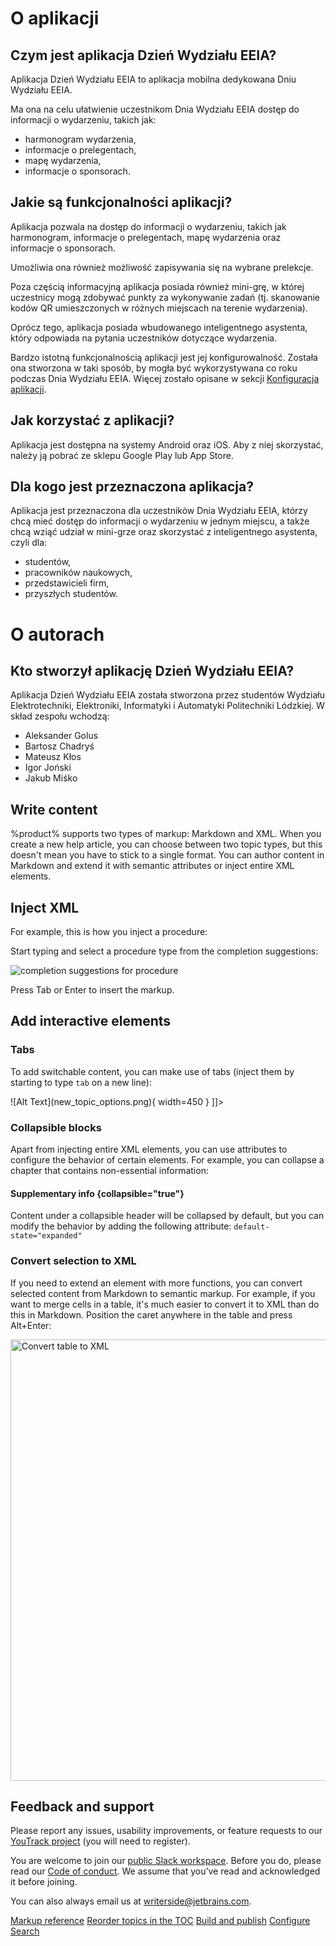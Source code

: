 # O aplikacji

## Czym jest aplikacja Dzień Wydziału EEIA?
Aplikacja Dzień Wydziału EEIA to aplikacja mobilna dedykowana Dniu Wydziału EEIA.

Ma ona na celu ułatwienie uczestnikom Dnia Wydziału EEIA dostęp do informacji o wydarzeniu, takich jak:
- harmonogram wydarzenia,
- informacje o prelegentach,
- mapę wydarzenia,
- informacje o sponsorach.

## Jakie są funkcjonalności aplikacji?

Aplikacja pozwala na dostęp do informacji o wydarzeniu, takich jak harmonogram, informacje o prelegentach, mapę wydarzenia oraz informacje o sponsorach.

Umożliwia ona również możliwość zapisywania się na wybrane prelekcje.

Poza częścią informacyjną aplikacja posiada również mini-grę, w której uczestnicy mogą zdobywać punkty za wykonywanie zadań (tj. skanowanie kodów QR umieszczonych w różnych miejscach na terenie wydarzenia).

Oprócz tego, aplikacja posiada wbudowanego inteligentnego asystenta, który odpowiada na pytania uczestników dotyczące wydarzenia.

Bardzo istotną funkcjonalnością aplikacji jest jej konfigurowalność. Została ona stworzona w taki sposób, by mogła być wykorzystywana co roku podczas Dnia Wydziału EEIA. Więcej zostało opisane w sekcji [Konfiguracja aplikacji](Konfiguracja-aplikacji.md).

## Jak korzystać z aplikacji?

Aplikacja jest dostępna na systemy Android oraz iOS. Aby z niej skorzystać, należy ją pobrać ze sklepu Google Play lub App Store.

## Dla kogo jest przeznaczona aplikacja?

Aplikacja jest przeznaczona dla uczestników Dnia Wydziału EEIA, którzy chcą mieć dostęp do informacji o wydarzeniu w jednym miejscu, a także chcą wziąć udział w mini-grze oraz skorzystać z inteligentnego asystenta, czyli dla:
- studentów,
- pracowników naukowych,
- przedstawicieli firm,
- przyszłych studentów.


# O autorach

## Kto stworzył aplikację Dzień Wydziału EEIA?

Aplikacja Dzień Wydziału EEIA została stworzona przez studentów Wydziału Elektrotechniki, Elektroniki, Informatyki i Automatyki Politechniki Lódzkiej. W skład zespołu wchodzą:
- Aleksander Golus
- Bartosz Chadryś
- Mateusz Kłos
- Igor Joński
- Jakub Miśko


## Write content
%product% supports two types of markup: Markdown and XML.
When you create a new help article, you can choose between two topic types, but this doesn't mean you have to stick to a single format.
You can author content in Markdown and extend it with semantic attributes or inject entire XML elements.

## Inject XML
For example, this is how you inject a procedure:

<procedure title="Inject a procedure" id="inject-a-procedure">
    <step>
        <p>Start typing and select a procedure type from the completion suggestions:</p>
        <img src="completion_procedure.png" alt="completion suggestions for procedure" border-effect="line"/>
    </step>
    <step>
        <p>Press <shortcut>Tab</shortcut> or <shortcut>Enter</shortcut> to insert the markup.</p>
    </step>
</procedure>

## Add interactive elements

### Tabs
To add switchable content, you can make use of tabs (inject them by starting to type `tab` on a new line):

<tabs>
    <tab title="Markdown">
        <code-block lang="plain text">![Alt Text](new_topic_options.png){ width=450 }</code-block>
    </tab>
    <tab title="Semantic markup">
        <code-block lang="xml">
            <![CDATA[<img src="new_topic_options.png" alt="Alt text" width="450px"/>]]></code-block>
    </tab>
</tabs>

### Collapsible blocks
Apart from injecting entire XML elements, you can use attributes to configure the behavior of certain elements.
For example, you can collapse a chapter that contains non-essential information:

#### Supplementary info {collapsible="true"}
Content under a collapsible header will be collapsed by default,
but you can modify the behavior by adding the following attribute:
`default-state="expanded"`

### Convert selection to XML
If you need to extend an element with more functions, you can convert selected content from Markdown to semantic markup.
For example, if you want to merge cells in a table, it's much easier to convert it to XML than do this in Markdown.
Position the caret anywhere in the table and press <shortcut>Alt+Enter</shortcut>:

<img src="convert_table_to_xml.png" alt="Convert table to XML" width="706" border-effect="line"/>

## Feedback and support
Please report any issues, usability improvements, or feature requests to our
<a href="https://youtrack.jetbrains.com/newIssue?project=WRS">YouTrack project</a>
(you will need to register).

You are welcome to join our
<a href="https://jb.gg/WRS_Slack">public Slack workspace</a>.
Before you do, please read our [Code of conduct](https://plugins.jetbrains.com/plugin/20158-writerside/docs/writerside-code-of-conduct.html).
We assume that you’ve read and acknowledged it before joining.

You can also always email us at [writerside@jetbrains.com](mailto:writerside@jetbrains.com).

<seealso>
    <category ref="wrs">
        <a href="https://plugins.jetbrains.com/plugin/20158-writerside/docs/markup-reference.html">Markup reference</a>
        <a href="https://plugins.jetbrains.com/plugin/20158-writerside/docs/manage-table-of-contents.html">Reorder topics in the TOC</a>
        <a href="https://plugins.jetbrains.com/plugin/20158-writerside/docs/local-build.html">Build and publish</a>
        <a href="https://plugins.jetbrains.com/plugin/20158-writerside/docs/configure-search.html">Configure Search</a>
    </category>
</seealso>